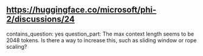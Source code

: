## https://huggingface.co/microsoft/phi-2/discussions/24

contains_question: yes
question_part: The max context length seems to be 2048 tokens. Is there a way to increase this, such as sliding window or rope scaling?